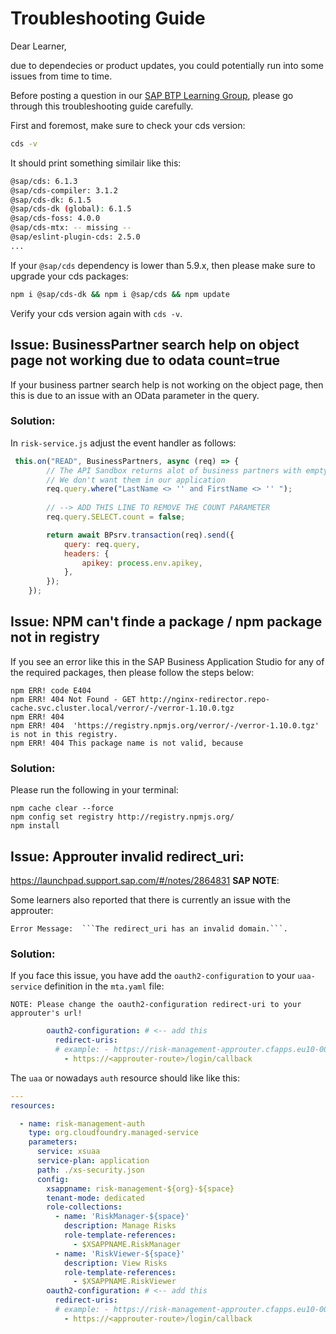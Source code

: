 # Troubleshooting Guide

Dear Learner,

due to dependecies or product updates, you could potentially run into some issues from time to time.

Before posting a question in our [SAP BTP Learning Group](https://groups.community.sap.com/t5/sap-btp-learning/gh-p/SAP-BTP-Learning), please go through this troubleshooting guide carefully.

First and foremost, make sure to check your cds version:

```bash
cds -v
```

It should print something similair like this:
```bash
@sap/cds: 6.1.3
@sap/cds-compiler: 3.1.2
@sap/cds-dk: 6.1.5
@sap/cds-dk (global): 6.1.5
@sap/cds-foss: 4.0.0
@sap/cds-mtx: -- missing --
@sap/eslint-plugin-cds: 2.5.0
...
```

If your ```@sap/cds``` dependency is lower than 5.9.x, then please make sure to upgrade your cds packages:

```bash
npm i @sap/cds-dk && npm i @sap/cds && npm update
```

Verify your cds version again with ```cds -v```.

## Issue: BusinessPartner search help on object page not working due to odata count=true

If your business partner search help is not working on the object page, then this is due to an issue with an OData parameter in the query.

### Solution:

In `risk-service.js` adjust the event handler as follows:

```js
 this.on("READ", BusinessPartners, async (req) => {
        // The API Sandbox returns alot of business partners with empty names.
        // We don't want them in our application
        req.query.where("LastName <> '' and FirstName <> '' ");
        
        // --> ADD THIS LINE TO REMOVE THE COUNT PARAMETER
        req.query.SELECT.count = false;

        return await BPsrv.transaction(req).send({
            query: req.query,
            headers: {
                apikey: process.env.apikey,
            },
        });
    });
```

## Issue: NPM can't finde a package / npm package not in registry

If you see an error like this in the SAP Business Application Studio for any of the required packages, then please follow the steps below:

```
npm ERR! code E404
npm ERR! 404 Not Found - GET http://nginx-redirector.repo-cache.svc.cluster.local/verror/-/verror-1.10.0.tgz
npm ERR! 404 
npm ERR! 404  'https://registry.npmjs.org/verror/-/verror-1.10.0.tgz' is not in this registry.
npm ERR! 404 This package name is not valid, because 
```

### Solution:

Please run the following in your terminal:

```
npm cache clear --force
npm config set registry http://registry.npmjs.org/
npm install
```

## Issue: Approuter invalid redirect_uri:
https://launchpad.support.sap.com/#/notes/2864831
**SAP NOTE**: 

Some learners also reported that there is currently an issue with the approuter: 

    Error Message:  ```The redirect_uri has an invalid domain.```.

### Solution:

If you face this issue, you have add the ```oauth2-configuration``` to your ```uaa-service``` definition in the ```mta.yaml``` file:

```NOTE: Please change the oauth2-configuration redirect-uri to your approuter's url!```

```yaml
        oauth2-configuration: # <-- add this
          redirect-uris:
          # example: - https://risk-management-approuter.cfapps.eu10-004.hana.ondemand.com/login/callback
            - https://<approuter-route>/login/callback
```

The ```uaa``` or nowadays ```auth``` resource should like like this:

```yaml
---
resources:

  - name: risk-management-auth
    type: org.cloudfoundry.managed-service
    parameters:
      service: xsuaa
      service-plan: application
      path: ./xs-security.json
      config:
        xsappname: risk-management-${org}-${space}
        tenant-mode: dedicated
        role-collections:
          - name: 'RiskManager-${space}'
            description: Manage Risks
            role-template-references:
              - $XSAPPNAME.RiskManager
          - name: 'RiskViewer-${space}'
            description: View Risks
            role-template-references:
              - $XSAPPNAME.RiskViewer
        oauth2-configuration: # <-- add this
          redirect-uris:
          # example: - https://risk-management-approuter.cfapps.eu10-004.hana.ondemand.com/login/callback
            - https://<approuter-route>/login/callback
```
